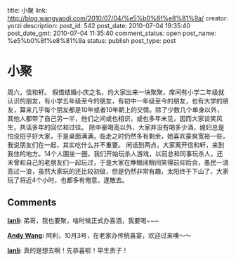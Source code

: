 title: 小聚
link: http://blog.wangyaodi.com/2010/07/04/%e5%b0%8f%e8%81%9a/
creator: yorzi
description: 
post_id: 542
post_date: 2010-07-04 19:35:40
post_date_gmt: 2010-07-04 11:35:40
comment_status: open
post_name: %e5%b0%8f%e8%81%9a
status: publish
post_type: post

# 小聚

周六，信和轩。 假借结婚小庆之名，约大家出来一块聚聚，席间有小学二年级就认识的朋友，有小学五年级至今的朋友，有初中一年级至今的朋友，也有大学的朋友，算来几乎每个朋友都是10年或者10年朝上的交情。除了少数几个单身以外，其他人都带了自己另一半，他们之间或也相识，或也多年未见，因而大家谈笑风生，共话多年的回忆和过往。 除中豪喝高以外，大家并没有喝多少酒，媳妇总是怕没招乎好大家，于是桌面满满，临走之时仍然多有剩余，她喜欢豪爽宽裕一些，我说朋友们在一起，其实吃什么并不重要。 闲话到两点，大家离开信和轩，来到我住的地方。14个人围坐一圈，我们开始玩杀人游戏，以前总和同事玩杀人，还未曾和自己的老朋友们一起玩过，于是大家在睁眼闭眼间笑得前仰后合，愚民一浪高过一浪，虽然大家玩的还比较初级，但是仍然非常有趣，太阳终于下山了，大家玩了将近4个小时，也都多有倦意，遂散去。

## Comments

**[lanli](#617 "2010-07-07 12:24:26"):** 弟哥，我也要聚，啥时候正式办喜酒，我要喝~~~

**[Andy Wang](#618 "2010-07-07 12:30:42"):** 阿利，10月3号，在老家办传统喜宴，欢迎过来噢～～

**[lanli](#619 "2010-07-09 10:35:45"):** 真的是想去啊！先恭喜啦！早生贵子！

